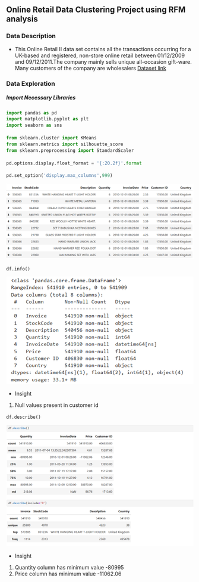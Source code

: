 ## Online Retail Data Clustering Project using RFM analysis

### Data Description 

- This Online Retail II data set contains all the transactions occurring for a UK-based and registered, non-store online retail between 01/12/2009 and 09/12/2011.The company mainly sells unique all-occasion gift-ware. Many customers of the company are wholesalers [Dataset link](https://archive.ics.uci.edu/dataset/502/online+retail+ii)

### Data Exploration

##### Import Necessary Libraries

``` python
import pandas as pd
import matplotlib.pyplot as plt
import seaborn as sns

from sklearn.cluster import KMeans
from sklearn.metrics import silhouette_score
from sklearn.preprocessing import StandardScaler

pd.options.display.float_format = '{:20.2f}'.format

pd.set_option('display.max_columns',999)
```
![Screenshot](./Image/dataset.png)

`df.info()`


![info](./Image/info.png)

- Insight
1. Null values present in customer id

`df.describe()`


![describe](./Image/describe.png)

- Insight
1. Quantity column has minimum value -80995
2. Price column has minimum value  -11062.06
